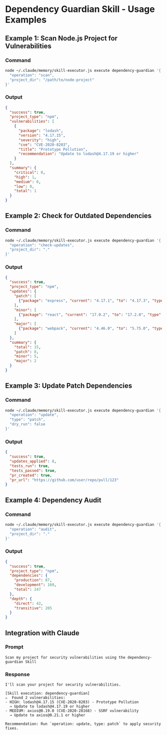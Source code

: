 # Dependency Guardian Skill - Usage Examples

## Example 1: Scan Node.js Project for Vulnerabilities

### Command
```bash
node ~/.claude/memory/skill-executor.js execute dependency-guardian '{
  "operation": "scan",
  "project_dir": "/path/to/node-project"
}'
```

### Output
```json
{
  "success": true,
  "project_type": "npm",
  "vulnerabilities": [
    {
      "package": "lodash",
      "version": "4.17.15",
      "severity": "high",
      "cve": "CVE-2020-8203",
      "title": "Prototype Pollution",
      "recommendation": "Update to lodash@4.17.19 or higher"
    }
  ],
  "summary": {
    "critical": 0,
    "high": 1,
    "medium": 0,
    "low": 0,
    "total": 1
  }
}
```

## Example 2: Check for Outdated Dependencies

### Command
```bash
node ~/.claude/memory/skill-executor.js execute dependency-guardian '{
  "operation": "check-updates",
  "project_dir": "."
}'
```

### Output
```json
{
  "success": true,
  "project_type": "npm",
  "updates": {
    "patch": [
      {"package": "express", "current": "4.17.1", "to": "4.17.3", "type": "patch"}
    ],
    "minor": [
      {"package": "react", "current": "17.0.2", "to": "17.2.0", "type": "minor"}
    ],
    "major": [
      {"package": "webpack", "current": "4.46.0", "to": "5.75.0", "type": "major", "breaking_changes": true}
    ]
  },
  "summary": {
    "total": 15,
    "patch": 8,
    "minor": 5,
    "major": 2
  }
}
```

## Example 3: Update Patch Dependencies

### Command
```bash
node ~/.claude/memory/skill-executor.js execute dependency-guardian '{
  "operation": "update",
  "type": "patch",
  "dry_run": false
}'
```

### Output
```json
{
  "success": true,
  "updates_applied": 8,
  "tests_run": true,
  "tests_passed": true,
  "pr_created": true,
  "pr_url": "https://github.com/user/repo/pull/123"
}
```

## Example 4: Dependency Audit

### Command
```bash
node ~/.claude/memory/skill-executor.js execute dependency-guardian '{
  "operation": "audit",
  "project_dir": "."
}'
```

### Output
```json
{
  "success": true,
  "project_type": "npm",
  "dependencies": {
    "production": 87,
    "development": 160,
    "total": 247
  },
  "depth": {
    "direct": 42,
    "transitive": 205
  }
}
```

## Integration with Claude

### Prompt
```
Scan my project for security vulnerabilities using the dependency-guardian Skill
```

### Response
```
I'll scan your project for security vulnerabilities.

[Skill execution: dependency-guardian]
⚠️  Found 2 vulnerabilities:
- HIGH: lodash@4.17.15 (CVE-2020-8203) - Prototype Pollution
  → Update to lodash@4.17.19 or higher
- MEDIUM: axios@0.19.0 (CVE-2020-28168) - SSRF vulnerability
  → Update to axios@0.21.1 or higher

Recommendation: Run `operation: update, type: patch` to apply security fixes.
```
